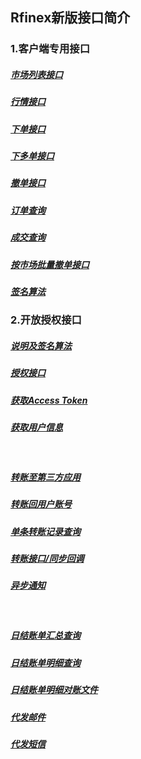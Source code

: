 ## Rfinex新版接口简介

### 1.客户端专用接口
##### [市场列表接口](https://github.com/rfinex/open-docs/blob/master/api/市场列表接口.md)
##### [行情接口](https://github.com/rfinex/open-docs/blob/master/api/行情接口.md)
##### [下单接口](https://github.com/rfinex/open-docs/blob/master/api/下单接口.md)
##### [下多单接口](https://github.com/rfinex/open-docs/blob/master/api/下多单接口.md)
##### [撤单接口](https://github.com/rfinex/open-docs/blob/master/api/撤单接口.md)
##### [订单查询](https://github.com/rfinex/open-docs/blob/master/api/订单查询.md)
##### [成交查询](https://github.com/rfinex/open-docs/blob/master/api/成交查询.md)
##### [按市场批量撤单接口](https://github.com/rfinex/open-docs/blob/master/api/全市场撤单接口.md)
##### [签名算法](https://github.com/rfinex/open-docs/blob/master/api/签名算法.md)

### 2.开放授权接口
##### [说明及签名算法](https://github.com/rfinex/open-docs/tree/master/oauth/README.md)
##### [授权接口](https://github.com/rfinex/open-docs/blob/master/oauth/用户接口/Authorize.md)
##### [获取Access Token](https://github.com/rfinex/open-docs/blob/master/oauth/用户接口/AccessToken.md)
##### [获取用户信息](https://github.com/rfinex/open-docs/blob/master/oauth/用户接口/UserInfo.md)

<br>

##### [转账至第三方应用](https://github.com/rfinex/open-docs/blob/master/oauth/转账接口/转账至第三方应用.md)
##### [转账回用户账号](https://github.com/rfinex/open-docs/blob/master/oauth/转账接口/转账回用户账号.md)
##### [单条转账记录查询](https://github.com/rfinex/open-docs/blob/master/oauth/转账接口/单条转账记录查询.md)
##### [转账接口/同步回调](https://github.com/rfinex/open-docs/blob/master/oauth/转账接口/同步回调.md)
##### [异步通知](https://github.com/rfinex/open-docs/blob/master/oauth/转账接口/异步通知.md)

<br>

##### [日结账单汇总查询](https://github.com/rfinex/open-docs/blob/master/oauth/对公业务接口/日结账单汇总查询.md)
##### [日结账单明细查询](https://github.com/rfinex/open-docs/blob/master/oauth/对公业务接口/日结账单明细查询.md)
##### [日结账单明细对账文件](https://github.com/rfinex/open-docs/blob/master/oauth/对公业务接口/日结账单明细对账文件.md)
##### [代发邮件](https://github.com/rfinex/open-docs/blob/master/oauth/对公业务接口/代发邮件.md)
##### [代发短信](https://github.com/rfinex/open-docs/blob/master/oauth/对公业务接口/代发短信.md)